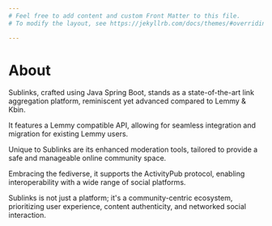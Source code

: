 ```yaml
---
# Feel free to add content and custom Front Matter to this file.
# To modify the layout, see https://jekyllrb.com/docs/themes/#overriding-theme-defaults

---
```

# About

Sublinks, crafted using Java Spring Boot, stands as a state-of-the-art link aggregation platform, reminiscent yet advanced compared to Lemmy & Kbin.

It features a Lemmy compatible API, allowing for seamless integration and migration for existing Lemmy users.

Unique to Sublinks are its enhanced moderation tools, tailored to provide a safe and manageable online community space.

Embracing the fediverse, it supports the ActivityPub protocol, enabling interoperability with a wide range of social platforms.

Sublinks is not just a platform; it's a community-centric ecosystem, prioritizing user experience, content authenticity, and networked social interaction.
